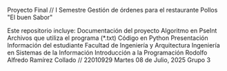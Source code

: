 Proyecto Final // I Semestre
Gestión de órdenes para el restaurante Pollos "El buen Sabor"

Este repositorio incluye:
Documentación del proyecto
Algoritmo en PseInt
Archivos que utiliza el programa (*.txt)
Código en Python
Presentación
Información del estudiante
Facultad de Ingeniería y Arquitectura
Ingeniería en Sistemas de la Información
Introducción a la Programación
Rodolfo Alfredo Ramírez Collado // 22010929
Martes 08 de Julio, 2025
Grupo 3
